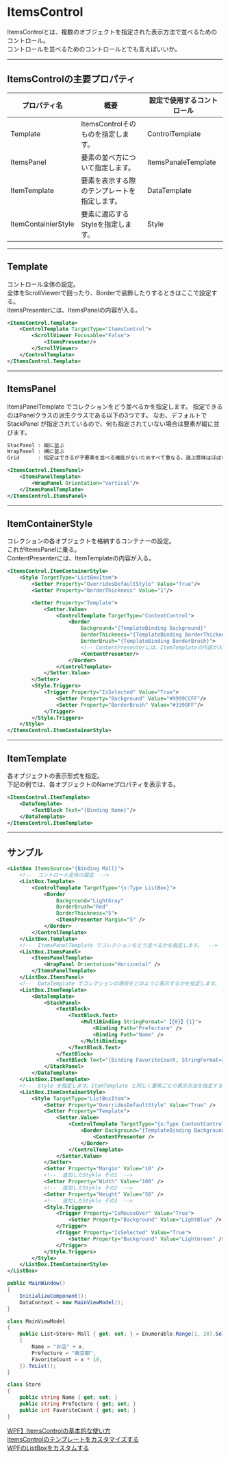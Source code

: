 # ItemsControl

ItemsControlとは、複数のオブジェクトを指定された表示方法で並べるためのコントロール。  
コントロールを並べるためのコントロールとでも言えばいいか。  

---

## ItemsControlの主要プロパティ

|プロパティ名 | 概要 | 設定で使用するコントロール|
|-|-|-|
|Template            | ItemsControlそのものを指定します。           | ControlTemplate|
|ItemsPanel          | 要素の並べ方について指定します。             | ItemsPanaleTemplate|
|ItemTemplate        | 要素を表示する際のテンプレートを指定します。 | DataTemplate|
|ItemContainierStyle | 要素に適応するStyleを指定します。            | Style|

---

## Template

コントロール全体の設定。  
全体をScrollViewerで囲ったり、Borderで装飾したりするときはここで設定する。  
ItemsPresenterには、ItemsPanelの内容が入る。  

``` XML
<ItemsControl.Template>
    <ControlTemplate TargetType="ItemsControl">
        <ScrollViewer Focusable="False">
            <ItemsPresenter/>
        </ScrollViewer>
    </ControlTemplate>
</ItemsControl.Template>
```

---

## ItemsPanel

ItemsPanelTemplate でコレクションをどう並べるかを指定します。
指定できるのはPanelクラスの派生クラスである以下の3つです。
なお、デフォルトで StackPanel が指定されているので、何も指定されていない場合は要素が縦に並びます。

``` txt
StacPanel : 縦に並ぶ  
WrapPanel : 横に並ぶ  
Grid      : 指定はできるが子要素を並べる機能がないためすべて重なる。選ぶ意味はほぼない。  
```

``` XML
<ItemsControl.ItemsPanel>
    <ItemsPanelTemplate>
        <WrapPanel Orientation="Vertical"/>
    </ItemsPanelTemplate>
</ItemsControl.ItemsPanel>
```

---

## ItemContainerStyle

コレクションの各オブジェクトを格納するコンテナーの設定。  
これがItemsPanelに乗る。  
ContentPresenterには、ItemTemplateの内容が入る。  

``` XML
<ItemsControl.ItemContainerStyle>
    <Style TargetType="ListBoxItem">
        <Setter Property="OverridesDefaultStyle" Value="True"/>
        <Setter Property="BorderThickness" Value="1"/>

        <Setter Property="Template">
            <Setter.Value>
                <ControlTemplate TargetType="ContentControl">
                    <Border
                        Background="{TemplateBinding Background}"
                        BorderThickness="{TemplateBinding BorderThickness}"
                        BorderBrush="{TemplateBinding BorderBrush}">
                        <!-- ContentPresenterには、ItemTemplateの内容が入る -->
                        <ContentPresenter/>
                    </Border>
                </ControlTemplate>
            </Setter.Value>
        </Setter>
        <Style.Triggers>
            <Trigger Property="IsSelected" Value="True">
                <Setter Property="Background" Value="#9999CCFF"/>
                <Setter Property="BorderBrush" Value="#3399FF"/>
            </Trigger>
        </Style.Triggers>
    </Style>
</ItemsControl.ItemContainerStyle>
```

---

## ItemTemplate

各オブジェクトの表示形式を指定。  
下記の例では、各オブジェクトのNameプロパティを表示する。  

``` XML
<ItemsControl.ItemTemplate>
    <DataTemplate>
        <TextBlock Text="{Binding Name}"/>
    </DataTemplate>
</ItemsControl.ItemTemplate>
```

---

## サンプル

``` XML
<ListBox ItemsSource="{Binding Mall}">
    <!--  コントロール全体の設定  -->
    <ListBox.Template>
        <ControlTemplate TargetType="{x:Type ListBox}">
            <Border
                Background="LightGray"
                BorderBrush="Red"
                BorderThickness="5">
                <ItemsPresenter Margin="5" />
            </Border>
        </ControlTemplate>
    </ListBox.Template>
    <!--  ItemsPanelTemplate でコレクションをどう並べるかを指定します。  -->
    <ListBox.ItemsPanel>
        <ItemsPanelTemplate>
            <WrapPanel Orientation="Horizontal" />
        </ItemsPanelTemplate>
    </ListBox.ItemsPanel>
    <!--  DataTemplate でコレクションの項目をどのように表示するかを指定します。  -->
    <ListBox.ItemTemplate>
        <DataTemplate>
            <StackPanel>
                <TextBlock>
                    <TextBlock.Text>
                        <MultiBinding StringFormat="【{0}】{1}">
                            <Binding Path="Prefecture" />
                            <Binding Path="Name" />
                        </MultiBinding>
                    </TextBlock.Text>
                </TextBlock>
                <TextBlock Text="{Binding FavoriteCount, StringFormat=お気に入り：{0}}" />
            </StackPanel>
        </DataTemplate>
    </ListBox.ItemTemplate>
    <!--  Style を指定します。ItemTemplate と同じく要素ごとの表示方法を指定するプロパティです。  -->
    <ListBox.ItemContainerStyle>
        <Style TargetType="ListBoxItem">
            <Setter Property="OverridesDefaultStyle" Value="True" />
            <Setter Property="Template">
                <Setter.Value>
                    <ControlTemplate TargetType="{x:Type ContentControl}">
                        <Border Background="{TemplateBinding Background}">
                            <ContentPresenter />
                        </Border>
                    </ControlTemplate>
                </Setter.Value>
            </Setter>
            <Setter Property="Margin" Value="10" />
            <!--  追加したStykle その1  -->
            <Setter Property="Width" Value="100" />
            <!--  追加したStykle その2  -->
            <Setter Property="Height" Value="50" />
            <!--  追加したStykle その3  -->
            <Style.Triggers>
                <Trigger Property="IsMouseOver" Value="True">
                    <Setter Property="Background" Value="LightBlue" />
                </Trigger>
                <Trigger Property="IsSelected" Value="True">
                    <Setter Property="Background" Value="LightGreen" />
                </Trigger>
            </Style.Triggers>
        </Style>
    </ListBox.ItemContainerStyle>
</ListBox>
```

``` C# : このサンプルにおけるViewModel
public MainWindow()
{
    InitializeComponent();
    DataContext = new MainViewModel();
}

class MainViewModel
{
    public List<Store> Mall { get; set; } = Enumerable.Range(1, 20).Select(x => new Store()
    {
        Name = "お店" + x,
        Prefecture = "東京都",
        FavoriteCount = x * 10,
    }).ToList();
}

class Store
{
    public string Name { get; set; }
    public string Prefecture { get; set; }
    public int FavoriteCount { get; set; }
}
```

[WPF】ItemsControlの基本的な使い方](https://qiita.com/ebipilaf/items/c3e9e501eb0560a12ce8)  
[ItemsControlのテンプレートをカスタマイズする](https://mvrck.jp/documents/dotnet/wpf/itemscontrol-template/)  
[WPFのListBoxをカスタムする](https://qiita.com/tera1707/items/363d2a33eadcb3eb275a)  
